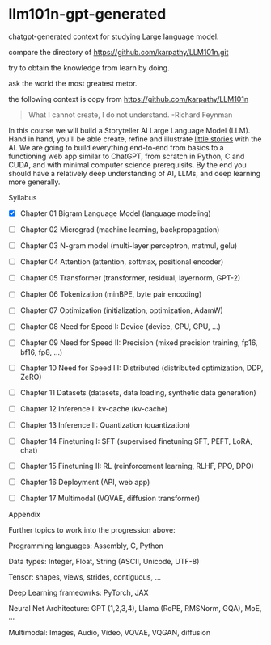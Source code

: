 # llm101n-gpt-generated

chatgpt-generated context for studying Large language model.

compare the directory of https://github.com/karpathy/LLM101n.git

try to obtain the knowledge from learn by doing.

ask the world the most greatest metor.

the following context is copy from https://github.com/karpathy/LLM101n

> What I cannot create, I do not understand. -Richard Feynman

In this course we will build a Storyteller AI Large Language Model (LLM). Hand in hand, you'll be able create, refine and illustrate [little stories](https://huggingface.co/datasets/roneneldan/TinyStories) with the AI. We are going to build everything end-to-end from basics to a functioning web app similar to ChatGPT, from scratch in Python, C and CUDA, and with minimal computer science prerequisits. By the end you should have a relatively deep understanding of AI, LLMs, and deep learning more generally.

Syllabus

- [x] Chapter 01 Bigram Language Model (language modeling)

- [ ] Chapter 02 Micrograd (machine learning, backpropagation)

- [ ] Chapter 03 N-gram model (multi-layer perceptron, matmul, gelu)

- [ ] Chapter 04 Attention (attention, softmax, positional encoder)

- [ ] Chapter 05 Transformer (transformer, residual, layernorm, GPT-2)

- [ ] Chapter 06 Tokenization (minBPE, byte pair encoding)

- [ ] Chapter 07 Optimization (initialization, optimization, AdamW)

- [ ] Chapter 08 Need for Speed I: Device (device, CPU, GPU, ...)

- [ ] Chapter 09 Need for Speed II: Precision (mixed precision training, fp16, bf16, fp8, ...)

- [ ] Chapter 10 Need for Speed III: Distributed (distributed optimization, DDP, ZeRO)

- [ ] Chapter 11 Datasets (datasets, data loading, synthetic data generation)

- [ ] Chapter 12 Inference I: kv-cache (kv-cache)

- [ ] Chapter 13 Inference II: Quantization (quantization)

- [ ] Chapter 14 Finetuning I: SFT (supervised finetuning SFT, PEFT, LoRA, chat)

- [ ] Chapter 15 Finetuning II: RL (reinforcement learning, RLHF, PPO, DPO)

- [ ] Chapter 16 Deployment (API, web app)

- [ ] Chapter 17 Multimodal (VQVAE, diffusion transformer)

Appendix

Further topics to work into the progression above:

Programming languages: Assembly, C, Python

Data types: Integer, Float, String (ASCII, Unicode, UTF-8)

Tensor: shapes, views, strides, contiguous, ...

Deep Learning frameowrks: PyTorch, JAX

Neural Net Architecture: GPT (1,2,3,4), Llama (RoPE, RMSNorm, GQA), MoE, ...

Multimodal: Images, Audio, Video, VQVAE, VQGAN, diffusion
